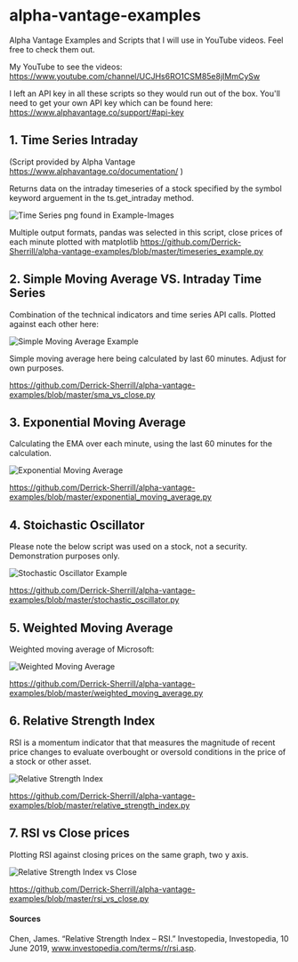 # alpha-vantage-examples
Alpha Vantage Examples and Scripts that I will use in YouTube videos. Feel free to check them out.

My YouTube to see the videos:
https://www.youtube.com/channel/UCJHs6RO1CSM85e8jIMmCySw

I left an API key in all these scripts so they would run out of the box. You'll need to get your own API key which can be found here: 
https://www.alphavantage.co/support/#api-key



## 1. Time Series Intraday 
(Script provided by Alpha Vantage https://www.alphavantage.co/documentation/ )

Returns data on the intraday timeseries of a stock specified by the symbol keyword arguement in the ts.get_intraday method.

![Time Series png found in Example-Images](Example-Images/Timeseries-Example.png)

Multiple output formats, pandas was selected in this script, close prices of each minute plotted with matplotlib
https://github.com/Derrick-Sherrill/alpha-vantage-examples/blob/master/timeseries_example.py



## 2. Simple Moving Average VS. Intraday Time Series

Combination of the technical indicators and time series API calls. Plotted against each other here:

![Simple Moving Average Example](Example-Images/SMA-vs-Timeseries.png)

Simple moving average here being calculated by last 60 minutes. Adjust for own purposes. 

https://github.com/Derrick-Sherrill/alpha-vantage-examples/blob/master/sma_vs_close.py


## 3. Exponential Moving Average 

Calculating the EMA over each minute, using the last 60 minutes for the calculation.

![Exponential Moving Average](Example-Images/Exponential-Moving-Average.png)

https://github.com/Derrick-Sherrill/alpha-vantage-examples/blob/master/exponential_moving_average.py

## 4. Stoichastic Oscillator 
Please note the below script was used on a stock, not a security. Demonstration purposes only.

![Stochastic Oscillator Example](Example-Images/Stochastic-Oscillator.png)

https://github.com/Derrick-Sherrill/alpha-vantage-examples/blob/master/stochastic_oscillator.py 


## 5. Weighted Moving Average
Weighted moving average of Microsoft:

![Weighted Moving Average](Example-Images/Weighted-Moving-Average.png)

https://github.com/Derrick-Sherrill/alpha-vantage-examples/blob/master/weighted_moving_average.py

## 6. Relative Strength Index
RSI is a momentum indicator that that measures the magnitude  of recent price changes to evaluate overbought or oversold conditions in the price of a stock or other asset.

![Relative Strength Index](Example-Images/Relative-Strength-Index.png)

https://github.com/Derrick-Sherrill/alpha-vantage-examples/blob/master/relative_strength_index.py

## 7. RSI vs Close prices
Plotting RSI against closing prices on the same graph, two y axis.

![Relative Strength Index vs Close](Example-Images/RSI-Vs-Close.png)

https://github.com/Derrick-Sherrill/alpha-vantage-examples/blob/master/rsi_vs_close.py








#### Sources
Chen, James. “Relative Strength Index – RSI.” Investopedia, Investopedia, 10 June 2019, www.investopedia.com/terms/r/rsi.asp.
